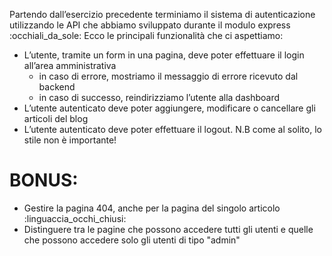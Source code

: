 Partendo dall’esercizio precedente terminiamo il sistema di autenticazione utilizzando le API che abbiamo sviluppato durante il modulo express :occhiali_da_sole:
Ecco le principali funzionalità che ci aspettiamo:
- L’utente, tramite un form in una pagina, deve poter effettuare il login all’area amministrativa
    - in caso di errore, mostriamo il messaggio di errore ricevuto dal backend
    - in caso di successo, reindirizziamo l’utente alla dashboard
- L’utente autenticato deve poter aggiungere, modificare o cancellare gli articoli del blog
- L’utente autenticato deve poter effettuare il logout.
N.B come al solito, lo stile non è importante!
# BONUS:
- Gestire la pagina 404, anche per la pagina del singolo articolo :linguaccia_occhi_chiusi:
- Distinguere tra le pagine che possono accedere tutti gli utenti e quelle che possono accedere solo gli utenti di tipo "admin"
